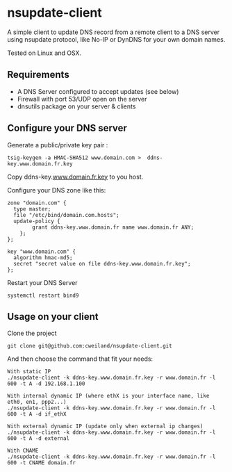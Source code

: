 # nsupdate-client


A simple client to update DNS record from a remote client to a DNS server using nsupdate protocol, like No-IP or DynDNS for your own domain names.

Tested on Linux and OSX.

## Requirements

* A DNS Server configured to accept updates (see below)
* Firewall with port 53/UDP open on the server
* dnsutils package on your server & clients

## Configure your DNS server

Generate a public/private key pair :

    tsig-keygen -a HMAC-SHA512 www.domain.com >  ddns-key.www.domain.fr.key

Copy ddns-key.www.domain.fr.key to you host.

Configure your DNS zone like this:

    zone "domain.com" {
      type master;
      file "/etc/bind/domain.com.hosts";
      update-policy {
            grant ddns-key.www.domain.fr name www.domain.fr ANY;
        };
    };

    key "www.domain.com" {
      algorithm hmac-md5;
      secret "secret value on file ddns-key.www.domain.fr.key";
    };

Restart your DNS Server

    systemctl restart bind9


## Usage on your client

Clone the project 

    git clone git@github.com:cweiland/nsupdate-client.git

And then choose the command that fit your needs:

    With static IP
    ./nsupdate-client -k ddns-key.www.domain.fr.key -r www.domain.fr -l 600 -t A -d 192.168.1.100

    With internal dynamic IP (where ethX is your interface name, like eth0, en1, ppp2...)
    ./nsupdate-client -k ddns-key.www.domain.fr.key -r www.domain.fr -l 600 -t A -d if_ethX

    With external dynamic IP (update only when external ip changes)
    ./nsupdate-client -k ddns-key.www.domain.fr.key -r www.domain.fr -l 600 -t A -d external

    With CNAME
    ./nsupdate-client -k ddns-key.www.domain.fr.key -r www.domain.fr -l 600 -t CNAME domain.fr



